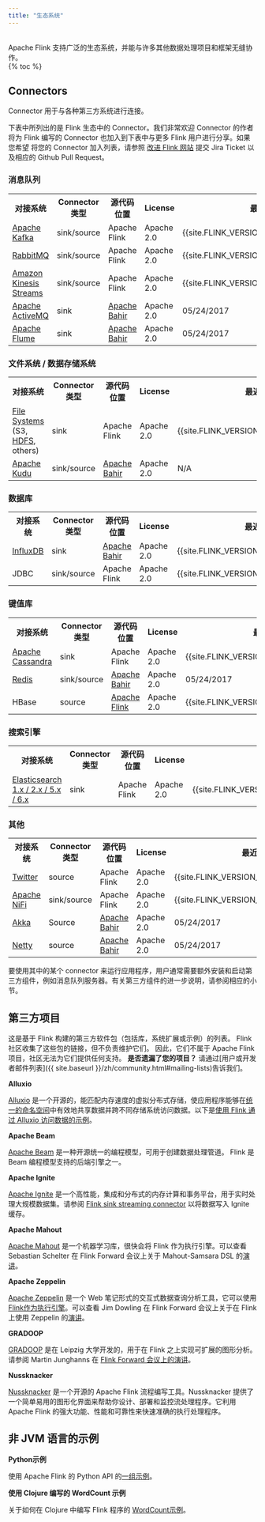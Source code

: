 ```yaml
---
title: "生态系统"
---
```

<br>
Apache Flink 支持广泛的生态系统，并能与许多其他数据处理项目和框架无缝协作。
<br>
{% toc %}

## Connectors

<p>Connector 用于与各种第三方系统进行连接。</p>

<p>
下表中所列出的是 Flink 生态中的 Connector。我们非常欢迎 Connector 的作者将为
Flink 编写的 Connector 也加入到下表中与更多 Flink 用户进行分享。如果您希望
将您的 Connector 加入列表，请参照 <a href="{{site.docs-stable}}/improve-website.html">改进 Flink 网站</a>
提交 Jira Ticket 以及相应的 Github Pull Request。
</p>

### 消息队列
<table class="table table-bordered">
  <tr>
    <th>对接系统</th>
    <th>Connector 类型</th>
    <th>源代码位置</th>
    <th>License</th>
    <th>最近发布时间</th>
    <th>可用API</th>
    <th>维护者</th>
  </tr>
  <tr>
    <td><a href="{{site.docs-stable}}/dev/connectors/kafka.html" target="_blank">Apache Kafka</a></td>
    <td>sink/source</td>
    <td>Apache Flink</td>
    <td>Apache 2.0</td>
    <td>{{site.FLINK_VERSION_STABLE_RELEASE_DATE}}</td>
    <td>DataStream/Table</td>
    <td>Apache Flink</td>
  </tr>
  <tr>
    <td><a href="{{site.docs-stable}}/dev/connectors/rabbitmq.html" target="_blank">RabbitMQ</a></td>
    <td>sink/source</td>
    <td>Apache Flink</td>
    <td>Apache 2.0</td>
    <td>{{site.FLINK_VERSION_STABLE_RELEASE_DATE}}</td>
    <td>DataStream</td>
    <td>Apache Flink</td>
  </tr>
  <tr>
    <td><a href="{{site.docs-stable}}/dev/connectors/kinesis.html" target="_blank">Amazon Kinesis Streams</a></td>
    <td>sink/source</td>
    <td>Apache Flink</td>
    <td>Apache 2.0</td>
    <td>{{site.FLINK_VERSION_STABLE_RELEASE_DATE}}</td>
    <td>DataStream</td>
    <td>Apache Flink</td>
  </tr>
  <tr>
    <td><a href="http://bahir.apache.org/docs/flink/1.0/flink-streaming-activemq" target="_blank">Apache ActiveMQ</a></td>
    <td>sink</td>
    <td><a href="https://github.com/apache/bahir-flink">Apache Bahir</a></td>
    <td>Apache 2.0</td>
    <td>05/24/2017</td>
    <td>DataStream</td>
    <td>Apache Bahir</td>
  </tr>
  <tr>
    <td><a href="http://bahir.apache.org/docs/flink/1.0/flink-streaming-flume/" target="_blank">Apache Flume</a></td>
    <td>sink</td>
    <td><a href="https://github.com/apache/bahir-flink">Apache Bahir</a></td>
    <td>Apache 2.0</td>
    <td>05/24/2017</td>
    <td>DataStream</td>
    <td>Apache Bahir</td>
  </tr>
</table>

### 文件系统 / 数据存储系统
<table class="table table-bordered">
  <tr>
    <th>对接系统</th>
    <th>Connector 类型</th>
    <th>源代码位置</th>
    <th>License</th>
    <th>最近发布时间</th>
    <th>可用API</th>
    <th>维护者</th>
  </tr>
  <tr>
    <td><a href="{{site.docs-stable}}/dev/connectors/streamfile_sink.html" target="_blank">File Systems</a> (S3, <a href="{{site.docs-stable}}/dev/connectors/filesystem_sink.html" target="_blank">HDFS</a>, others)</td>
    <td>sink</td>
    <td>Apache Flink</td>
    <td>Apache 2.0</td>
    <td>{{site.FLINK_VERSION_STABLE_RELEASE_DATE}}</td>
    <td>DataSet / Table / DataStream (仅source)</td>
    <td>Apache Flink</td>
  </tr>
  <tr>
    <td><a href="http://bahir.apache.org/docs/flink/current/flink-streaming-kudu/" target="_blank">Apache Kudu</a></td>
    <td>sink/source</td>
    <td><a href="https://github.com/apache/bahir-flink">Apache Bahir</a></td>
    <td>Apache 2.0</td>
    <td>N/A</td>
    <td>DataStream/DataSet</td>
    <td>Apache Bahir</td>
  </tr>
</table>

### 数据库
<table class="table table-bordered">
  <tr>
    <th>对接系统</th>
    <th>Connector 类型</th>
    <th>源代码位置</th>
    <th>License</th>
    <th>最近发布时间</th>
    <th>可用API</th>
    <th>维护者</th>
  </tr>
  <tr>
    <td><a href="http://bahir.apache.org/docs/flink/current/flink-streaming-influxdb/" target="_blank">InfluxDB</a></td>
    <td>sink</td>
    <td><a href="https://github.com/apache/bahir-flink">Apache Bahir</a></td>
    <td>Apache 2.0</td>
    <td>{{site.FLINK_VERSION_STABLE_RELEASE_DATE}}</td>
    <td>DataStream</td>
    <td>Apache Bahir</td>
  </tr>
  <tr>
    <td>JDBC</td>
    <td>sink/source</td>
    <td>Apache Flink</td>
    <td>Apache 2.0</td>
    <td>{{site.FLINK_VERSION_STABLE_RELEASE_DATE}}</td>
    <td>Table / DataSet</td>
    <td>Apache Flink</td>
  </tr>
</table>

### 键值库
<table class="table table-bordered">
  <tr>
    <th>对接系统</th>
    <th>Connector 类型</th>
    <th>源代码位置</th>
    <th>License</th>
    <th>最近发布时间</th>
    <th>可用API</th>
    <th>维护者</th>
  </tr>
  <tr>
    <td><a href="{{site.docs-stable}}/dev/connectors/cassandra.html" target="_blank">Apache Cassandra</a></td>
    <td>sink</td>
    <td>Apache Flink</td>
    <td>Apache 2.0</td>
    <td>{{site.FLINK_VERSION_STABLE_RELEASE_DATE}}</td>
    <td>DataStream/Table</td>
    <td>Apache Flink</td>
  </tr>
  <tr>
    <td><a href="http://bahir.apache.org/docs/flink/1.0/flink-streaming-redis/" target="_blank">Redis</a></td>
    <td>sink/source</td>
    <td><a href="https://github.com/apache/bahir-flink">Apache Bahir</a></td>
    <td>Apache 2.0</td>
    <td>05/24/2017</td>
    <td>DataStream</td>
    <td>Apache Bahir</td>
  </tr>
  <tr>
    <td>HBase</td>
    <td>source</td>
    <td><a href="https://github.com/apache/flink/tree/master/flink-connectors/flink-hbase">Apache Flink</a></td>
    <td>Apache 2.0</td>
    <td>{{site.FLINK_VERSION_STABLE_RELEASE_DATE}}</td>
    <td>DataSet / Table</td>
    <td>Apache Flink</td>
  </tr>
</table>

### 搜索引擎
<table class="table table-bordered">
  <tr>
    <th>对接系统</th>
    <th>Connector 类型</th>
    <th>源代码位置</th>
    <th>License</th>
    <th>最近发布时间</th>
    <th>可用API</th>
    <th>维护者</th>
  </tr>
  <tr>
    <td><a href="{{site.docs-stable}}/dev/connectors/elasticsearch.html" target="_blank">Elasticsearch 1.x / 2.x / 5.x / 6.x</a></td>
    <td>sink</td>
    <td>Apache Flink</td>
    <td>Apache 2.0</td>
    <td>{{site.FLINK_VERSION_STABLE_RELEASE_DATE}}</td>
    <td>DataStream/Table</td>
    <td>Apache Flink</td>
  </tr>
</table>

### 其他
<table class="table table-bordered">
  <tr>
    <th>对接系统</th>
    <th>Connector 类型</th>
    <th>源代码位置</th>
    <th>License</th>
    <th>最近发布时间</th>
    <th>可用API</th>
    <th>维护者</th>
  </tr>
  <tr>
    <td><a href="{{site.docs-stable}}/dev/connectors/twitter.html" target="_blank">Twitter</a></td>
    <td>source</td>
    <td>Apache Flink</td>
    <td>Apache 2.0</td>
    <td>{{site.FLINK_VERSION_STABLE_RELEASE_DATE}}</td>
    <td>DataStream</td>
    <td>Apache Flink</td>
  </tr>
  <tr>
    <td><a href="{{site.docs-stable}}/dev/connectors/nifi.html" target="_blank">Apache NiFi</a></td>
    <td>sink/source</td>
    <td>Apache Flink</td>
    <td>Apache 2.0</td>
    <td>{{site.FLINK_VERSION_STABLE_RELEASE_DATE}}</td>
    <td>DataStream</td>
    <td>Apache Flink</td>
  </tr>
  <tr>
    <td><a href="http://bahir.apache.org/docs/flink/1.0/flink-streaming-akka/" target="_blank">Akka</a></td>
    <td>Source</td>
    <td><a href="https://github.com/apache/bahir-flink">Apache Bahir</a></td>
    <td>Apache 2.0</td>
    <td>05/24/2017</td>
    <td>DataStream</td>
    <td>Apache Bahir</td>
  </tr>
  <tr>
    <td><a href="http://bahir.apache.org/docs/flink/1.0/flink-streaming-netty/" target="_blank">Netty</a></td>
    <td>source</td>
    <td><a href="https://github.com/apache/bahir-flink">Apache Bahir</a></td>
    <td>Apache 2.0</td>
    <td>05/24/2017</td>
    <td>DataStream</td>
    <td>Apache Bahir</td>
  </tr>
</table>

要使用其中的某个 connector 来运行应用程序，用户通常需要额外安装和启动第三方组件，例如消息队列服务器。有关第三方组件的进一步说明，请参阅相应的小节。

## 第三方项目

这是基于 Flink 构建的第三方软件包（包括库，系统扩展或示例）的列表。
 Flink 社区收集了这些包的链接，但不负责维护它们。
因此，它们不属于 Apache Flink 项目，社区无法为它们提供任何支持。
**是否遗漏了您的项目？**
请通过[用户或开发者邮件列表]({{ site.baseurl }}/zh/community.html#mailing-lists)告诉我们。

**Alluxio**

[Alluxio](http://www.alluxio.org/) 是一个开源的，能匹配内存速度的虚拟分布式存储，使应用程序能够在[统一的命名空间](http://www.alluxio.org/docs/master/en/Unified-and-Transparent-Namespace.html)中有效地共享数据并跨不同存储系统访问数据。以下是[使用 Flink 通过 Alluxio 访问数据的示例](http://www.alluxio.org/docs/master/en/Running-Flink-on-Alluxio.html)。

**Apache Beam**

[Apache Beam](https://beam.apache.org/) 是一种开源统一的编程模型，可用于创建数据处理管道。 Flink 是 Beam 编程模型支持的后端引擎之一。

**Apache Ignite**

[Apache Ignite](https://ignite.apache.org) 是一个高性能，集成和分布式的内存计算和事务平台，用于实时处理大规模数据集。请参阅 [Flink sink streaming connector](https://github.com/apache/ignite/tree/master/modules/flink) 以将数据写入 Ignite 缓存。

**Apache Mahout**

[Apache Mahout](https://mahout.apache.org/) 是一个机器学习库，很快会将 Flink 作为执行引擎。可以查看 Sebastian Schelter 在 Flink Forward 会议上关于 Mahout-Samsara DSL 的[演讲](http://www.slideshare.net/FlinkForward/sebastian-schelter-distributed-machine-learing-with-the-samsara-dsl)。

**Apache Zeppelin**

[Apache Zeppelin](https://zeppelin.apache.org/) 是一个 Web 笔记形式的交互式数据查询分析工具，它可以使用 [Flink作为执行引擎](https://zeppelin.apache.org/docs/latest/interpreter/flink.html)。可以查看 Jim Dowling 在 Flink Forward 会议上关于在 Flink 上使用 Zeppelin 的[演讲](http://www.slideshare.net/FlinkForward/jim-dowling-interactive-flink-analytics-with-hopsworks-and-zeppelin)。

**GRADOOP**

[GRADOOP](http://dbs.uni-leipzig.de/en/research/projects/gradoop) 是在 Leipzig 大学开发的，用于在 Flink 之上实现可扩展的图形分析。请参阅 Martin Junghanns 在 [Flink Forward 会议上的演讲](http://www.slideshare.net/FlinkForward/martin-junghans-gradoop-scalable-graph-analytics-with-apache-flink)。

**Nussknacker**

[Nussknacker](https://github.com/TouK/nussknacker/) 是一个开源的 Apache Flink 流程编写工具。Nussknacker 提供了一个简单易用的图形化界面来帮助你设计、部署和监控流处理程序。它利用 Apache Flink 的强大功能、性能和可靠性来快速准确的执行处理程序。

## 非 JVM 语言的示例

**Python示例**

使用 Apache Flink 的 Python API 的[一组示例](https://github.com/wdm0006/flink-python-examples)。

**使用 Clojure 编写的 WordCount 示例**

关于如何在 Clojure 中编写 Flink 程序的 [WordCount示例](https://github.com/mjsax/flink-external/tree/master/flink-clojure)。
